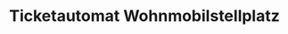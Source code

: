 ---
title: "Ticketautomat Wohnmobilstellplatz"
url: /moessingen/ticketautomat-wohnmobilstellplatz/
shop: Tickets
---